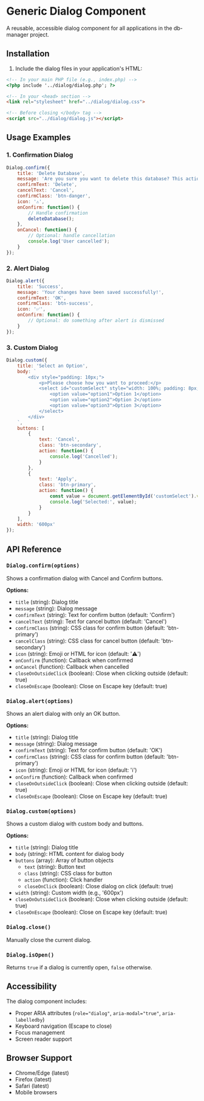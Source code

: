 # Generic Dialog Component

A reusable, accessible dialog component for all applications in the db-manager project.

## Installation

1. Include the dialog files in your application's HTML:

```html
<!-- In your main PHP file (e.g., index.php) -->
<?php include '../dialog/dialog.php'; ?>

<!-- In your <head> section -->
<link rel="stylesheet" href="../dialog/dialog.css">

<!-- Before closing </body> tag -->
<script src="../dialog/dialog.js"></script>
```

## Usage Examples

### 1. Confirmation Dialog

```javascript
Dialog.confirm({
    title: 'Delete Database',
    message: 'Are you sure you want to delete this database? This action cannot be undone!',
    confirmText: 'Delete',
    cancelText: 'Cancel',
    confirmClass: 'btn-danger',
    icon: '⚠️',
    onConfirm: function() {
        // Handle confirmation
        deleteDatabase();
    },
    onCancel: function() {
        // Optional: handle cancellation
        console.log('User cancelled');
    }
});
```

### 2. Alert Dialog

```javascript
Dialog.alert({
    title: 'Success',
    message: 'Your changes have been saved successfully!',
    confirmText: 'OK',
    confirmClass: 'btn-success',
    icon: '✅',
    onConfirm: function() {
        // Optional: do something after alert is dismissed
    }
});
```

### 3. Custom Dialog

```javascript
Dialog.custom({
    title: 'Select an Option',
    body: `
        <div style="padding: 10px;">
            <p>Please choose how you want to proceed:</p>
            <select id="customSelect" style="width: 100%; padding: 8px; margin-top: 10px;">
                <option value="option1">Option 1</option>
                <option value="option2">Option 2</option>
                <option value="option3">Option 3</option>
            </select>
        </div>
    `,
    buttons: [
        {
            text: 'Cancel',
            class: 'btn-secondary',
            action: function() {
                console.log('Cancelled');
            }
        },
        {
            text: 'Apply',
            class: 'btn-primary',
            action: function() {
                const value = document.getElementById('customSelect').value;
                console.log('Selected:', value);
            }
        }
    ],
    width: '600px'
});
```

## API Reference

### `Dialog.confirm(options)`

Shows a confirmation dialog with Cancel and Confirm buttons.

**Options:**
- `title` (string): Dialog title
- `message` (string): Dialog message
- `confirmText` (string): Text for confirm button (default: 'Confirm')
- `cancelText` (string): Text for cancel button (default: 'Cancel')
- `confirmClass` (string): CSS class for confirm button (default: 'btn-primary')
- `cancelClass` (string): CSS class for cancel button (default: 'btn-secondary')
- `icon` (string): Emoji or HTML for icon (default: '⚠️')
- `onConfirm` (function): Callback when confirmed
- `onCancel` (function): Callback when cancelled
- `closeOnOutsideClick` (boolean): Close when clicking outside (default: true)
- `closeOnEscape` (boolean): Close on Escape key (default: true)

### `Dialog.alert(options)`

Shows an alert dialog with only an OK button.

**Options:**
- `title` (string): Dialog title
- `message` (string): Dialog message
- `confirmText` (string): Text for confirm button (default: 'OK')
- `confirmClass` (string): CSS class for confirm button (default: 'btn-primary')
- `icon` (string): Emoji or HTML for icon (default: 'ℹ️')
- `onConfirm` (function): Callback when confirmed
- `closeOnOutsideClick` (boolean): Close when clicking outside (default: true)
- `closeOnEscape` (boolean): Close on Escape key (default: true)

### `Dialog.custom(options)`

Shows a custom dialog with custom body and buttons.

**Options:**
- `title` (string): Dialog title
- `body` (string): HTML content for dialog body
- `buttons` (array): Array of button objects
  - `text` (string): Button text
  - `class` (string): CSS class for button
  - `action` (function): Click handler
  - `closeOnClick` (boolean): Close dialog on click (default: true)
- `width` (string): Custom width (e.g., '600px')
- `closeOnOutsideClick` (boolean): Close when clicking outside (default: true)
- `closeOnEscape` (boolean): Close on Escape key (default: true)

### `Dialog.close()`

Manually close the current dialog.

### `Dialog.isOpen()`

Returns `true` if a dialog is currently open, `false` otherwise.

## Accessibility

The dialog component includes:
- Proper ARIA attributes (`role="dialog"`, `aria-modal="true"`, `aria-labelledby`)
- Keyboard navigation (Escape to close)
- Focus management
- Screen reader support

## Browser Support

- Chrome/Edge (latest)
- Firefox (latest)
- Safari (latest)
- Mobile browsers